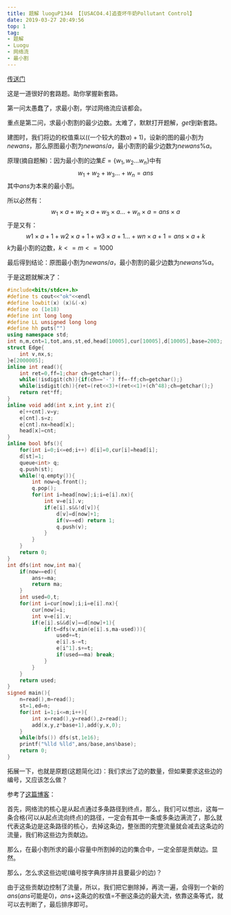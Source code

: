 ```yaml
---
title: 题解 luoguP1344 【[USACO4.4]追查坏牛奶Pollutant Control】
date: 2019-03-27 20:49:56
top: 1
tag: 
- 题解
- Luogu
- 网络流
- 最小割
---
```

[传送门](https://www.luogu.org/problemnew/show/P1344)

这是一道很好的套路题。助你掌握新套路。

第一问太愚蠢了，求最小割，学过网络流应该都会。

重点是第二问，求最小割割的最少边数。太难了，默默打开题解，$get$到新套路。

建图时，我们将边的权值乘以$(($一个较大的数$a)+1)$，设新的图的最小割为$newans$，那么原图最小割为$newans/a$，最小割割的最少边数为$newans\%a$。

原理(摘自题解)：因为最小割的边集$E=\{w_1,w_2...w_n\}$中有
$$
w_1+w_2+w_3…+w_n=ans
$$
其中$ans$为本来的最小割。

所以必然有：
$$
w_1\times a+w_2\times a+w_3\times a…+w_n\times a=ans\times a
$$
于是又有：
$$
w1\times a+1+w2\times a+1+w3\times a+1…+wn\times a+1=ans\times a+k
$$
$k$为最小割的边数，$k<=m<=1000$

最后得到结论：原图最小割为$newans/a$，最小割割的最少边数为$newans\%a$。

于是这题就解决了：
```cpp
#include<bits/stdc++.h>
#define ts cout<<"ok"<<endl
#define lowbit(x) (x)&(-x)
#define oo (1e18)
#define int long long
#define LL unsigned long long
#define hh puts("")
using namespace std;
int n,m,cnt=1,tot,ans,st,ed,head[10005],cur[10005],d[10005],base=2003;
struct Edge{
    int v,nx,s;
}e[2000005];
inline int read(){
    int ret=0,ff=1;char ch=getchar();
    while(!isdigit(ch)){if(ch=='-') ff=-ff;ch=getchar();}
    while(isdigit(ch)){ret=(ret<<3)+(ret<<1)+(ch^48);ch=getchar();}
    return ret*ff;
}
inline void add(int x,int y,int z){
    e[++cnt].v=y;
    e[cnt].s=z;
    e[cnt].nx=head[x];
    head[x]=cnt;
}
inline bool bfs(){
    for(int i=0;i<=ed;i++) d[i]=0,cur[i]=head[i];
    d[st]=1;
    queue<int> q;
    q.push(st);
    while(!q.empty()){
        int now=q.front();
        q.pop();
        for(int i=head[now];i;i=e[i].nx){
            int v=e[i].v;
            if(e[i].s&&!d[v]){
                d[v]=d[now]+1;
                if(v==ed) return 1;
                q.push(v);
            }
        }
    }
    return 0;
}
int dfs(int now,int ma){
    if(now==ed){
        ans+=ma;
        return ma;
    }
    int used=0,t;
    for(int i=cur[now];i;i=e[i].nx){
        cur[now]=i;
        int v=e[i].v;
        if(e[i].s&&d[v]==d[now]+1){
            if(t=dfs(v,min(e[i].s,ma-used))){
                used+=t;
                e[i].s-=t;
                e[i^1].s+=t;
                if(used==ma) break;
            }
        }
    }
    return used;
}
signed main(){
    n=read(),m=read();
    st=1,ed=n;
    for(int i=1;i<=m;i++){
        int x=read(),y=read(),z=read();
        add(x,y,z*base+1),add(y,x,0);
    }
    while(bfs()) dfs(st,1e16);
    printf("%lld %lld",ans/base,ans%base);
    return 0;
}
```
拓展一下，也就是原题$($这题简化过$)$：我们求出了边的数量，但如果要求这些边的编号，又应该怎么做？

参考了[这篇博客](https://blog.csdn.net/zhangjianjunab/article/details/79983408)：

首先，网络流的核心是从起点通过多条路径到终点，那么，我们可以想出，这每一条合格$($可以从起点流向终点$)$的路径，一定会有其中一条或多条边满流了，那么就代表这条边是这条路径的核心，去掉这条边，整张图的完整流量就会减去这条边的流量，我们称这些边为贡献边。

那么，在最小割所求的最小容量中所割掉的边的集合中，一定全部是贡献边。显然。

那么，怎么求这些边呢$($编号按字典序排并且要最少的边$)$？

由于这些贡献边控制了流量，所以，我们把它删除掉，再流一遍，会得到一个新的$ans(ans$可能是0$)$，$ans+$这条边的权值$=$不删这条边的最大流，依靠这条等式，就可以去判断了，最后排序即可。